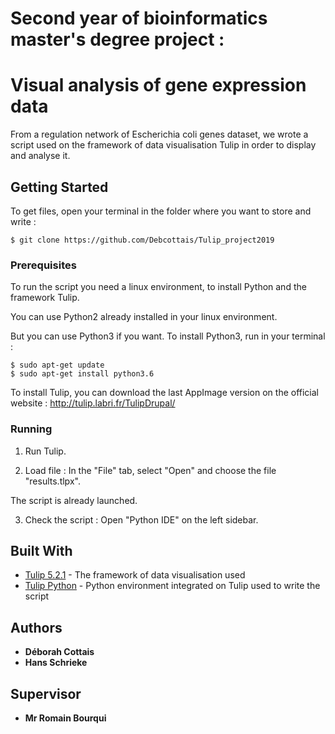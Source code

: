 # Second year of bioinformatics master's degree project :
# Visual analysis of gene expression data

From a regulation network of Escherichia coli genes dataset, we wrote a script used on the framework of data visualisation Tulip in order to display and analyse it. 


## Getting Started

To get files, open your terminal in the folder where you want to store and write : 

```
$ git clone https://github.com/Debcottais/Tulip_project2019
```

### Prerequisites

To run the script you need a linux environment, to install Python and the framework Tulip. 

You can use Python2 already installed in your linux environment. 

But you can use Python3 if you want. To install Python3, run in your terminal : 

```
$ sudo apt-get update
$ sudo apt-get install python3.6
```
To install Tulip, you can download the last AppImage version on the official website : http://tulip.labri.fr/TulipDrupal/


### Running

1) Run Tulip.

2) Load file : In the "File" tab, select "Open" and choose the file "results.tlpx". 

The script is already launched. 

3) Check the script : Open "Python IDE" on the left sidebar.


## Built With

* [Tulip 5.2.1](http://tulip.labri.fr/TulipDrupal/) - The framework of data visualisation used
* [Tulip Python](http://tulip.labri.fr/Documentation/current/tulip-python/html/tulipguireference.html) - Python environment integrated on Tulip used to write the script


## Authors

* **Déborah Cottais** 
* **Hans Schrieke** 


## Supervisor 

* **Mr Romain Bourqui** 

